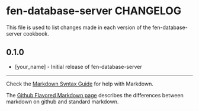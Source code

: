 fen-database-server CHANGELOG
=============================

This file is used to list changes made in each version of the fen-database-server cookbook.

0.1.0
-----
- [your_name] - Initial release of fen-database-server

- - -
Check the [Markdown Syntax Guide](http://daringfireball.net/projects/markdown/syntax) for help with Markdown.

The [Github Flavored Markdown page](http://github.github.com/github-flavored-markdown/) describes the differences between markdown on github and standard markdown.
